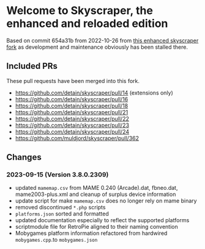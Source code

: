 # Welcome to Skyscraper, the enhanced and reloaded edition

Based on commit 654a31b from 2022-10-26 from [this enhanced skyscraper
fork](https://github.com/detain/skyscraper) as development and maintenance
obviously has been stalled there.  

## Included PRs

These pull requests have been merged into this fork.

- https://github.com/detain/skyscraper/pull/14 (extensions only)
- https://github.com/detain/skyscraper/pull/16
- https://github.com/detain/skyscraper/pull/18
- https://github.com/detain/skyscraper/pull/21
- https://github.com/detain/skyscraper/pull/22
- https://github.com/detain/skyscraper/pull/23
- https://github.com/detain/skyscraper/pull/24
- https://github.com/muldjord/skyscraper/pull/362

## Changes

### 2023-09-15 (Version 3.8.0.2309)

 - updated `mamemap.csv` from MAME 0.240 (Arcade).dat, fbneo.dat,
   mame2003-plus.xml and cleanup of surplus device information 
 - update script for make `mamemap.csv` does no longer rely on mame binary
 - removed discontinued `*.php` scripts
 - `platforms.json` sorted and formatted
 - updated documentation especially to reflect the supported platforms
 - scriptmodule file for RetroPie aligned to their naming convention
 - Mobygames platform information refactored from hardwired `mobygames.cpp`.to
   `mobygames.json`

